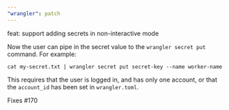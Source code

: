 ```yaml
---
"wrangler": patch
---
```


feat: support adding secrets in non-interactive mode

Now the user can pipe in the secret value to the `wrangler secret put` command.
For example:

```
cat my-secret.txt | wrangler secret put secret-key --name worker-name
```

This requires that the user is logged in, and has only one account, or that the `account_id` has been set in `wrangler.toml`.

Fixes #170
